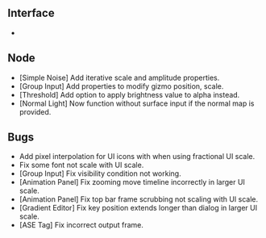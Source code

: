 ## Interface
- 

## Node
- [Simple Noise] Add iterative scale and amplitude properties.
- [Group Input] Add properties to modify gizmo position, scale.
- [Threshold] Add option to apply brightness value to alpha instead.
- [Normal Light] Now function without surface input if the normal map is provided.

## Bugs
- Add pixel interpolation for UI icons with when using fractional UI scale.
- Fix some font not scale with UI scale.
- [Group Input] Fix visibility condition not working.
- [Animation Panel] Fix zooming move timeline incorrectly in larger UI scale.
- [Animation Panel] Fix top bar frame scrubbing not scaling with UI scale.
- [Gradient Editor] Fix key position extends longer than dialog in larger UI scale.
- [ASE Tag] Fix incorrect output frame.

